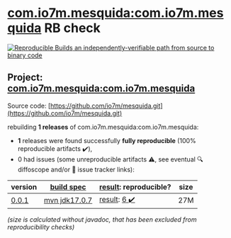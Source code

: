 [com.io7m.mesquida:com.io7m.mesquida](https://central.sonatype.com/artifact/com.io7m.mesquida/com.io7m.mesquida/0.0.1/versions) RB check
=======

[![Reproducible Builds](https://reproducible-builds.org/images/logos/rb.svg) an independently-verifiable path from source to binary code](https://reproducible-builds.org/)

## Project: [com.io7m.mesquida:com.io7m.mesquida](https://central.sonatype.com/artifact/com.io7m.mesquida/com.io7m.mesquida/0.0.1/versions)

Source code: [https://github.com/io7m/mesquida.git](https://github.com/io7m/mesquida.git)

rebuilding **1 releases** of com.io7m.mesquida:com.io7m.mesquida:
- **1** releases were found successfully **fully reproducible** (100% reproducible artifacts :heavy_check_mark:),
- 0 had issues (some unreproducible artifacts :warning:, see eventual :mag: diffoscope and/or :memo: issue tracker links):

| version | [build spec](/BUILDSPEC.md) | [result](https://reproducible-builds.org/docs/jvm/): reproducible? | size |
| -- | --------- | ------ | -- |
| [0.0.1](https://central.sonatype.com/artifact/com.io7m.mesquida/com.io7m.mesquida/0.0.1/pom) | [mvn jdk17.0.7](com.io7m.mesquida-0.0.1.buildspec) | [result](com.io7m.mesquida-0.0.1.buildinfo): [6 :heavy_check_mark: ](com.io7m.mesquida-0.0.1.buildcompare) | 27M |

<i>(size is calculated without javadoc, that has been excluded from reproducibility checks)</i>
